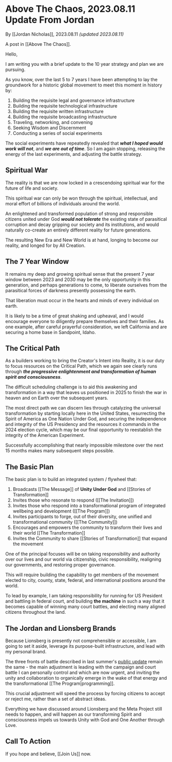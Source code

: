 # Above The Chaos, 2023.08.11 Update From Jordan

By [[Jordan Nicholas]], 2023.08.11 _(updated 2023.08.11)_

A post in [[Above The Chaos]].

Hello, 

I am writing you with a brief update to the 10 year strategy and plan we are pursuing. 

As you know, over the last 5 to 7 years I have been attempting to lay the groundwork for a historic global movement to meet this moment in history by: 

1. Building the requisite legal and governance infrastructure  
2. Building the requisite technological infrastructure  
3. Building the requisite written infrastructure  
4. Building the requisite broadcasting infrastructure  
5. Traveling, networking, and convening  
6. Seeking Wisdom and Discernment  
7. Conducting a series of social experiments  

The social experiments have repeatedly revealed that ***what I hoped would work will not***, and ***we are out of time***. So I am again stopping, releasing the energy of the last experiments, and adjusting the battle strategy. 

## Spiritual War    

The reality is that we are now locked in a crescendoing spiritual war for the future of life and society. 

This spiritual war can only be won through the spiritual, intellectual, and moral effort of billions of individuals around the world. 

An enlightened and transformed population of strong and responsible citizens united under God ***would not tolerate*** the existing state of parasitical corruption and decay gripping our society and its institutions, and would naturally co-create an entirely different reality for future generations. 

The resulting New Era and New World is at hand, longing to become our reality, and longed for by All Creation. 
## The 7 Year Window 

It remains my deep and growing spiritual sense that the present 7 year window between 2023 and 2030 may be the only opportunity in this generation, and perhaps generations to come, to liberate ourselves from the parasitical forces of darkness presently possessing the earth.

That liberation must occur in the hearts and minds of every individual on earth. 

It is likely to be a time of great shaking and upheaval, and I would encourage everyone to diligently prepare themselves and their families. As one example, after careful prayerful consideration, we left California and are securing a home base in Sandpoint, Idaho. 
## The Critical Path 

As a builders working to bring the Creator's Intent into Reality, it is our duty to focus resources on the Critical Path, which we again see clearly runs through ***the progressive enlightenment and transformation of human spirit and consciousness***.  

The difficult scheduling challenge is to aid this awakening and transformation in a way that leaves us positioned in 2025 to finish the war in heaven and on Earth over the subsequent years. 

The most direct path we can discern lies through catalyzing the universal transformation by starting locally here in the United States, resurrecting the Spirit of America as One Nation Under God, and securing the independence and integrity of the US Presidency and the resources it commands in the 2024 election cycle, which may be our final opportunity to reestablish the integrity of the American Experiment. 

Successfully accomplishing that nearly impossible milestone over the next 15 months makes many subsequent steps possible. 
## The Basic Plan 

The basic plan is to build an integrated  system / flywheel that: 

1. Broadcasts [[The Message]] of **Unity Under God** and [[Stories of Transformation]]  
2. Invites those who resonate to respond ([[The Invitation]])  
3. Invites those who respond into a transformational program of integrated wellbeing and development ([[The Program]])  
4. Invites participants to forge, out of their diversity, one unified and transformational community ([[The Community]])  
5. Encourages and empowers the community to transform their lives and their world [[The Transformation]]  
6. Invites the Community to share [[Stories of Transformation]] that expand the movement 

One of the principal focuses will be on taking responsibility and authority over our lives and our world via citizenship, civic responsibility, realigning our governments, and restoring proper governance. 

This will require building the capability to get members of the movement elected to city, county, state, federal, and international positions around the world. 

To lead by example, I am taking responsibility for running for US President and battling in federal court, and building **the machine** in such a way that it becomes capable of winning many court battles, and electing many aligned citizens throughout the land. 
## The Jordan and Lionsberg Brands

Because Lionsberg is presently not comprehensible or accessible, I am going to set it aside, leverage its purpose-built infrastructure, and lead with my personal brand. 

The three fronts of battle described in last summer's [public update](https://lionsberg.wiki/lionsberg_wiki_blogs/jordan_nicholas/above_the_chaos,_2022.07.16_public_update) remain the same - the main adjustment is leading with the campaign and court battle I can personally control and which are now urgent, and inviting the unity and collaboration to organically emerge in the wake of that energy and the transformational [[The Program|programming]]. 

This crucial adjustment will speed the process by forcing citizens to accept or reject me, rather than a set of abstract ideas. 

Everything we have discussed around Lionsberg and the Meta Project still needs to happen, and will happen as our transforming Spirit and consciousness impels us towards Unity with God and One Another through Love. 
## Call To Action 

If you hope and believe, [[Join Us]] now. 
